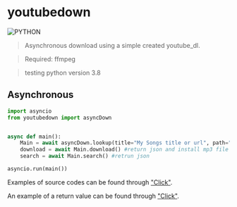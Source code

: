 # youtubedown


![PYTHON](https://img.shields.io/badge/python-v3.8-blue)
> Asynchronous download using a simple created youtube_dl.

> Required: ffmpeg

> testing python version 3.8



## Asynchronous
```py
import asyncio
from youtubedown import asyncDown


async def main():
    Main = await asyncDown.lookup(title="My Songs title or url", path="./music/music") # path = music polder in music.mp3
    download = await Main.download() #return json and install mp3 file
    search = await Main.search() #retrun json

asyncio.run(main())
```

Examples of source codes can be found through ["Click"](https://github.com/8954sood/youtubedown/tree/main/example).

An example of a return value can be found through ["Click"](https://github.com/8954sood/youtubedown/blob/main/example/return.json).
